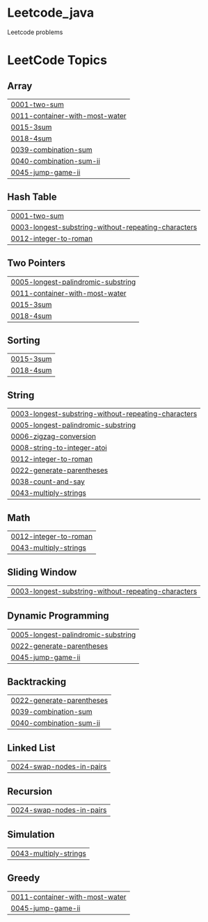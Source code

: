 # Leetcode_java
Leetcode problems

<!---LeetCode Topics Start-->
# LeetCode Topics
## Array
|  |
| ------- |
| [0001-two-sum](https://github.com/umangupta992018/Leetcode_java/tree/master/0001-two-sum) |
| [0011-container-with-most-water](https://github.com/umangupta992018/Leetcode_java/tree/master/0011-container-with-most-water) |
| [0015-3sum](https://github.com/umangupta992018/Leetcode_java/tree/master/0015-3sum) |
| [0018-4sum](https://github.com/umangupta992018/Leetcode_java/tree/master/0018-4sum) |
| [0039-combination-sum](https://github.com/umangupta992018/Leetcode_java/tree/master/0039-combination-sum) |
| [0040-combination-sum-ii](https://github.com/umangupta992018/Leetcode_java/tree/master/0040-combination-sum-ii) |
| [0045-jump-game-ii](https://github.com/umangupta992018/Leetcode_java/tree/master/0045-jump-game-ii) |
## Hash Table
|  |
| ------- |
| [0001-two-sum](https://github.com/umangupta992018/Leetcode_java/tree/master/0001-two-sum) |
| [0003-longest-substring-without-repeating-characters](https://github.com/umangupta992018/Leetcode_java/tree/master/0003-longest-substring-without-repeating-characters) |
| [0012-integer-to-roman](https://github.com/umangupta992018/Leetcode_java/tree/master/0012-integer-to-roman) |
## Two Pointers
|  |
| ------- |
| [0005-longest-palindromic-substring](https://github.com/umangupta992018/Leetcode_java/tree/master/0005-longest-palindromic-substring) |
| [0011-container-with-most-water](https://github.com/umangupta992018/Leetcode_java/tree/master/0011-container-with-most-water) |
| [0015-3sum](https://github.com/umangupta992018/Leetcode_java/tree/master/0015-3sum) |
| [0018-4sum](https://github.com/umangupta992018/Leetcode_java/tree/master/0018-4sum) |
## Sorting
|  |
| ------- |
| [0015-3sum](https://github.com/umangupta992018/Leetcode_java/tree/master/0015-3sum) |
| [0018-4sum](https://github.com/umangupta992018/Leetcode_java/tree/master/0018-4sum) |
## String
|  |
| ------- |
| [0003-longest-substring-without-repeating-characters](https://github.com/umangupta992018/Leetcode_java/tree/master/0003-longest-substring-without-repeating-characters) |
| [0005-longest-palindromic-substring](https://github.com/umangupta992018/Leetcode_java/tree/master/0005-longest-palindromic-substring) |
| [0006-zigzag-conversion](https://github.com/umangupta992018/Leetcode_java/tree/master/0006-zigzag-conversion) |
| [0008-string-to-integer-atoi](https://github.com/umangupta992018/Leetcode_java/tree/master/0008-string-to-integer-atoi) |
| [0012-integer-to-roman](https://github.com/umangupta992018/Leetcode_java/tree/master/0012-integer-to-roman) |
| [0022-generate-parentheses](https://github.com/umangupta992018/Leetcode_java/tree/master/0022-generate-parentheses) |
| [0038-count-and-say](https://github.com/umangupta992018/Leetcode_java/tree/master/0038-count-and-say) |
| [0043-multiply-strings](https://github.com/umangupta992018/Leetcode_java/tree/master/0043-multiply-strings) |
## Math
|  |
| ------- |
| [0012-integer-to-roman](https://github.com/umangupta992018/Leetcode_java/tree/master/0012-integer-to-roman) |
| [0043-multiply-strings](https://github.com/umangupta992018/Leetcode_java/tree/master/0043-multiply-strings) |
## Sliding Window
|  |
| ------- |
| [0003-longest-substring-without-repeating-characters](https://github.com/umangupta992018/Leetcode_java/tree/master/0003-longest-substring-without-repeating-characters) |
## Dynamic Programming
|  |
| ------- |
| [0005-longest-palindromic-substring](https://github.com/umangupta992018/Leetcode_java/tree/master/0005-longest-palindromic-substring) |
| [0022-generate-parentheses](https://github.com/umangupta992018/Leetcode_java/tree/master/0022-generate-parentheses) |
| [0045-jump-game-ii](https://github.com/umangupta992018/Leetcode_java/tree/master/0045-jump-game-ii) |
## Backtracking
|  |
| ------- |
| [0022-generate-parentheses](https://github.com/umangupta992018/Leetcode_java/tree/master/0022-generate-parentheses) |
| [0039-combination-sum](https://github.com/umangupta992018/Leetcode_java/tree/master/0039-combination-sum) |
| [0040-combination-sum-ii](https://github.com/umangupta992018/Leetcode_java/tree/master/0040-combination-sum-ii) |
## Linked List
|  |
| ------- |
| [0024-swap-nodes-in-pairs](https://github.com/umangupta992018/Leetcode_java/tree/master/0024-swap-nodes-in-pairs) |
## Recursion
|  |
| ------- |
| [0024-swap-nodes-in-pairs](https://github.com/umangupta992018/Leetcode_java/tree/master/0024-swap-nodes-in-pairs) |
## Simulation
|  |
| ------- |
| [0043-multiply-strings](https://github.com/umangupta992018/Leetcode_java/tree/master/0043-multiply-strings) |
## Greedy
|  |
| ------- |
| [0011-container-with-most-water](https://github.com/umangupta992018/Leetcode_java/tree/master/0011-container-with-most-water) |
| [0045-jump-game-ii](https://github.com/umangupta992018/Leetcode_java/tree/master/0045-jump-game-ii) |
<!---LeetCode Topics End-->